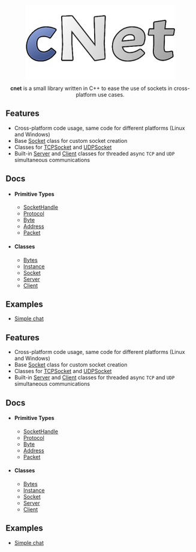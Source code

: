 <div align="center">

<a href="https://murkyyt.github.io/cnet"><img width=400 src="logo/cNetLogo.png" alt="logo" align="center"/></a>

<p><b>cnet</b> is a small library written in C++ to ease the use of sockets in cross-platform use cases. </p>

</div>

## Features
- Cross-platform code usage, same code for different platforms (Linux and Windows)
- Base [Socket](docs/classes/socket.md) class for custom socket creation
- Classes for [TCPSocket](docs/classes/tcpsocket.md) and [UDPSocket](docs/classes/udpsocket.md)
- Built-in [Server](docs/classes/server.md) and [Client]((docs/classes/client.md)) classes for threaded async `TCP` and `UDP` simultaneous communications

## Docs

- #### Primitive Types
    - [SocketHandle](docs/types/sockethandle.md)
    - [Protocol](docs/types/protocol.md)
    - [Byte](docs/types/byte.md)
    - [Address](docs/types/address.md)
    - [Packet](docs/types/packet.md)

- #### Classes
    - [Bytes](docs/classes/bytes.md)
    - [Instance](docs/classes/instance.md)
    - [Socket](docs/classes/socket.md)
    - [Server](docs/classes/server.md)
    - [Client](docs/classes/client.md)

## Examples

- [Simple chat](src/examples/chat/README.md)

## Features
- Cross-platform code usage, same code for different platforms (Linux and Windows)
- Base [Socket](docs/classes/socket.md) class for custom socket creation
- Classes for [TCPSocket](docs/classes/tcpsocket.md) and [UDPSocket](docs/classes/udpsocket.md)
- Built-in [Server](docs/classes/server.md) and [Client]((docs/classes/client.md)) classes for threaded async `TCP` and `UDP` simultaneous communications

## Docs

- #### Primitive Types
    - [SocketHandle](docs/types/sockethandle.md)
    - [Protocol](docs/types/protocol.md)
    - [Byte](docs/types/byte.md)
    - [Address](docs/types/address.md)
    - [Packet](docs/types/packet.md)

- #### Classes
    - [Bytes](docs/classes/bytes.md)
    - [Instance](docs/classes/instance.md)
    - [Socket](docs/classes/socket.md)
    - [Server](docs/classes/server.md)
    - [Client](docs/classes/client.md)

## Examples

- [Simple chat](src/examples/chat/README.md)
